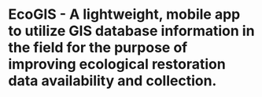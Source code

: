# EcoGIS - A lightweight, mobile app to utilize GIS database information in the field for the purpose of improving ecological restoration data availability and collection.
